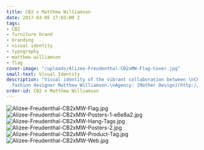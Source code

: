 ```yaml
---
title: CB2 x Matthew Williamson
date: 2017-03-05 17:03:00 Z
tags:
- CB2
- furniture brand
- branding
- visual identity
- typography
- matthew williamson
- flag
cover-image: "/uploads/Alizee-Freudenthal-CB2xMW-Flag-Cover.jpg"
small-text: Visual Identity
description: "Visual identity of the vibrant collaboration between \nCB2 and the british
  fashion designer Matthew Williamson.\nAgency: [Mother Design](http://www.motherdesign.com)."
order-id: CB2 x Matthew Williamson
---
```


![Alizee-Freudenthal-CB2xMW-Flag.jpg](/uploads/Alizee-Freudenthal-CB2xMW-Flag.jpg)![Alizee-Freudenthal-CB2xMW-Posters-1-e6e8a2.jpg](/uploads/Alizee-Freudenthal-CB2xMW-Posters-1-e6e8a2.jpg)![Alizee-Freudenthal-CB2xMW-Hang-Tags.jpg](/uploads/Alizee-Freudenthal-CB2xMW-Hang-Tags.jpg)![Alizee-Freudenthal-CB2xMW-Posters-2.jpg](/uploads/Alizee-Freudenthal-CB2xMW-Posters-2.jpg)![Alizee-Freudenthal-CB2xMW-Product-Tag.jpg](/uploads/Alizee-Freudenthal-CB2xMW-Product-Tag.jpg)![Alizee-Freudenthal-CB2xMW-Web.jpg](/uploads/Alizee-Freudenthal-CB2xMW-Web.jpg)